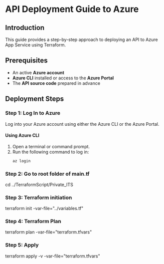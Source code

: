 # API Deployment Guide to Azure

## Introduction
This guide provides a step-by-step approach to deploying an API to Azure App Service using Terraform.
## Prerequisites
- An active **Azure account**
- **Azure CLI** installed or access to the **Azure Portal**
- The **API source code** prepared in advance


## Deployment Steps

### Step 1: Log In to Azure
Log into your Azure account using either the Azure CLI or the Azure Portal.

#### Using Azure CLI
1. Open a terminal or command prompt.
2. Run the following command to log in:
   ```bash
   az login


### Step 2:  Go to root folder of main.tf

cd ../TerraformScript/Private_ITS


### Step 3:  Terraform initiation
terraform init -var-file="../variables.tf"


### Step 4: Terraform Plan
terraform plan  -var-file="terraform.tfvars"


### Step 5: Apply
terraform apply -v -var-file="terraform.tfvars"
